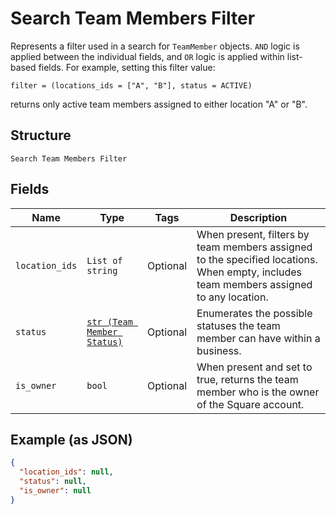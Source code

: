 
# Search Team Members Filter

Represents a filter used in a search for `TeamMember` objects. `AND` logic is applied
between the individual fields, and `OR` logic is applied within list-based fields.
For example, setting this filter value:

```
filter = (locations_ids = ["A", "B"], status = ACTIVE)
```

returns only active team members assigned to either location "A" or "B".

## Structure

`Search Team Members Filter`

## Fields

| Name | Type | Tags | Description |
|  --- | --- | --- | --- |
| `location_ids` | `List of string` | Optional | When present, filters by team members assigned to the specified locations.<br>When empty, includes team members assigned to any location. |
| `status` | [`str (Team Member Status)`](../../doc/models/team-member-status.md) | Optional | Enumerates the possible statuses the team member can have within a business. |
| `is_owner` | `bool` | Optional | When present and set to true, returns the team member who is the owner of the Square account. |

## Example (as JSON)

```json
{
  "location_ids": null,
  "status": null,
  "is_owner": null
}
```

